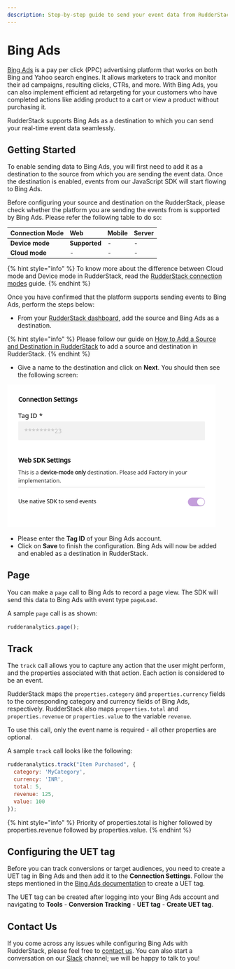 ```yaml
---
description: Step-by-step guide to send your event data from RudderStack to Bing Ads
---
```


# Bing Ads

[Bing Ads](https://ads.microsoft.com/) is a pay per click (PPC) advertising platform that works on both Bing and Yahoo search engines. It allows marketers to track and monitor their ad campaigns, resulting clicks, CTRs, and more. With Bing Ads, you can also implement efficient ad retargeting for your customers who have completed actions like adding product to a cart or view a product without purchasing it.

RudderStack supports Bing Ads as a destination to which you can send your real-time event data seamlessly.


## Getting Started

To enable sending data to Bing Ads, you will first need to add it as a destination to the source from which you are sending the event data. Once the destination is enabled, events from our JavaScript SDK will start flowing to Bing Ads.

Before configuring your source and destination on the RudderStack, please check whether the platform you are sending the events from is supported by Bing Ads. Please refer the following table to do so:

| **Connection Mode** | **Web** | **Mobile** | **Server** |
| :--- | :--- | :--- | :--- |
| **Device mode** | **Supported** | - | - |
| **Cloud mode** | - | - | - |

{% hint style="info" %}
To know more about the difference between Cloud mode and Device mode in RudderStack, read the [RudderStack connection modes](https://docs.rudderstack.com/get-started/rudderstack-connection-modes) guide.
{% endhint %}

Once you have confirmed that the platform supports sending events to Bing Ads, perform the steps below:

* From your [RudderStack dashboard](https://app.rudderstack.com/), add the source and Bing Ads as a destination.

{% hint style="info" %}
Please follow our guide on [How to Add a Source and Destination in RudderStack](https://docs.rudderstack.com/how-to-guides/adding-source-and-destination-rudderstack) to add a source and destination in RudderStack.
{% endhint %}

* Give a name to the destination and click on **Next**. You should then see the following screen:

![Configuration Settings for Bing Ads](../.gitbook/assets/Bing_Ads.PNG)

* Please enter the **Tag ID** of your Bing Ads account.
* Click on **Save** to finish the configuration. Bing Ads will now be added and enabled as a destination in RudderStack.

## Page

You can make a `page` call to Bing Ads to record a page view. The SDK will send this data to Bing Ads with event type `pageLoad`.

A sample `page` call is as shown:

```javascript
rudderanalytics.page();
```

## Track

The `track` call allows you to capture any action that the user might perform, and the properties associated with that action. Each action is considered to be an event.

RudderStack maps the `properties.category` and `properties.currency` fields to the corresponding category and currency fields of Bing Ads, respectively. RudderStack also maps `properties.total` and `properties.revenue` or `properties.value` to the variable `revenue`. 

To use this call, only the event name is required - all other properties are optional. 

A sample `track` call looks like the following:

```javascript
rudderanalytics.track("Item Purchased", {
  category: 'MyCategory',
  currency: 'INR',
  total: 5,
  revenue: 125,
  value: 100  
});
```

{% hint style="info" %}
Priority of properties.total is higher followed by properties.revenue followed by properties.value.
{% endhint %}

## Configuring the UET tag

Before you can track conversions or target audiences, you need to create a UET tag in Bing Ads and then add it to the **Connection Settings**. Follow the steps mentioned in the [Bing Ads documentation](https://about.ads.microsoft.com/en-us/resources/training/universal-event-tracking) to create a UET tag.

The UET tag can be created after logging into your Bing Ads account and navigating to **Tools** - **Conversion Tracking** - **UET tag** - **Create UET tag**.

## Contact Us

If you come across any issues while configuring Bing Ads with RudderStack, please feel free to [contact us](mailto:docs@rudderstack.com). You can also start a conversation on our [Slack](https://resources.rudderstack.com/join-rudderstack-slack) channel; we will be happy to talk to you!

